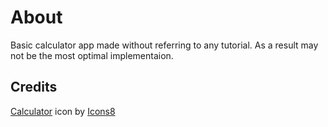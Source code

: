 # About

Basic calculator app made without referring to any tutorial. As a result may not be the most optimal implementaion.

## Credits

<a target="_blank" href="https://icons8.com/icon/qrOXrfUDKkOX/calculator">Calculator</a> icon by <a target="_blank" href="https://icons8.com">Icons8</a>

